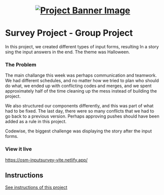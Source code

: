 <h1 align="center">
  <a href="">
    <img src="/src/assets/survey.svg" alt="Project Banner Image">
  </a>
</h1>

# Survey Project - Group Project

In this project, we created different types of input forms, resulting In a story sing the input answers in the end. The theme was Halloween.

### The Problem

The main challange this week was perhaps communication and teamwork. We had different schedules, and no matter how we tried to plan who should do what, we ended up with conflicting codes and merges, and we spent approximately half of the time cleaning up the mess instead of building the project.

We also structured our components differently, and this was part of what had to be fixed. The last day, there were so many conflicts that we had to go back to a previous version. Perhaps approving pushes should have been added as a rule in this project.

Codewise, the biggest challenge was displaying the story after the input forms.

### View it live

https://osm-inputsurvey-vite.netlify.app/

## Instructions

<a href="instructions.md">
   See instructions of this project
  </a>
